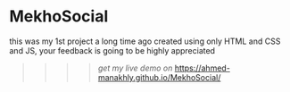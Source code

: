 # MekhoSocial

this was my 1st project a long time ago created using only HTML and CSS and JS, your feedback is going to be highly appreciated
>>>> *get my live demo on* https://ahmed-manakhly.github.io/MekhoSocial/


